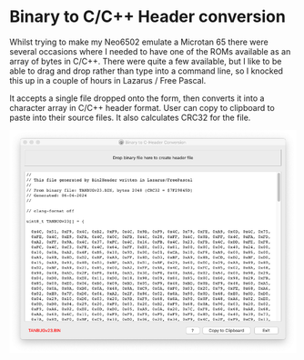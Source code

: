 # Binary to C/C++ Header conversion

Whilst trying to make my Neo6502 emulate a Microtan 65 there were several occasions where I needed to have one of the ROMs available as an array of bytes in C/C++. There were quite a few available, but I like to be able to drag and drop rather than type into a command line, so I knocked this up in a couple of hours in Lazarus / Free Pascal.

It accepts a single file dropped onto the form, then converts it into a character array in C/C++ header format. User can copy to clipboard to paste into their source files. It also calculates CRC32 for the file.

![](img/screenshot.png)
